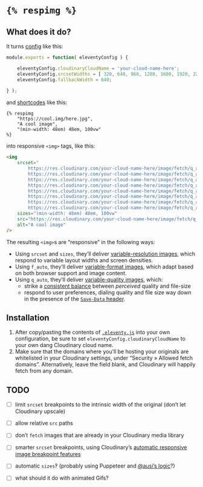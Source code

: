 # `{% respimg %}`

## What does it do?

It turns [config](https://www.11ty.io/docs/config/) like this:

```javascript
module.exports = function( eleventyConfig ) {

	eleventyConfig.cloudinaryCloudName = 'your-cloud-name-here';
	eleventyConfig.srcsetWidths = [ 320, 640, 960, 1280, 1600, 1920, 2240, 2560 ];
	eleventyConfig.fallbackWidth = 640;
	
} );
```

and [shortcodes](https://www.11ty.io/docs/shortcodes/) like this:

```nunjucks
{% respimg
	"https://cool.img/here.jpg",
	"A cool image",
	"(min-width: 48em) 48em, 100vw"
%}
```

into responsive `<img>` tags, like this:

```html
<img
	srcset="
		https://res.cloudinary.com/your-cloud-name-here/image/fetch/q_auto,f_auto,w_320/https://cool.img/here.jpg 320w,
		https://res.cloudinary.com/your-cloud-name-here/image/fetch/q_auto,f_auto,w_640/https://cool.img/here.jpg 640w,
		https://res.cloudinary.com/your-cloud-name-here/image/fetch/q_auto,f_auto,w_960/https://cool.img/here.jpg 960w,
		https://res.cloudinary.com/your-cloud-name-here/image/fetch/q_auto,f_auto,w_1280/https://cool.img/here.jpg 1280w,
		https://res.cloudinary.com/your-cloud-name-here/image/fetch/q_auto,f_auto,w_1600/https://cool.img/here.jpg 1600w,
		https://res.cloudinary.com/your-cloud-name-here/image/fetch/q_auto,f_auto,w_1920/https://cool.img/here.jpg 1920w,
		https://res.cloudinary.com/your-cloud-name-here/image/fetch/q_auto,f_auto,w_2240/https://cool.img/here.jpg 2240w,
		https://res.cloudinary.com/your-cloud-name-here/image/fetch/q_auto,f_auto,w_2560/https://cool.img/here.jpg 2560w"
	sizes="(min-width: 48em) 48em, 100vw"
	src="https://res.cloudinary.com/your-cloud-name-here/image/fetch/q_auto,f_auto,w_640/https://cool.img/here.jpg"
	alt="A cool image"
/>
```

The resulting `<img>`s are “responsive” in the following ways:

- Using `srcset` and `sizes`, they’ll deliver [variable-resolution images](https://cloudinary.com/blog/responsive_images_guide_part_2_variable_image_resolution), which respond to variable layout widths and screen densities.
- Using `f_auto`, they’ll deliver [variable-format images](https://cloudinary.com/blog/responsive_images_guide_part_3_variable_image_encoding#variable_formats), which  adapt based on both browser support and image content.
- Using `q_auto`, they’ll deliver [variable-quality images](https://cloudinary.com/blog/responsive_images_guide_part_3_variable_image_encoding#variable_quality_compression), which:
	- strike a [consistent balance](https://cloudinary.com/blog/the_holy_grail_of_image_optimization_or_balancing_visual_quality_and_file_size) between *perceived* quality and file-size
	- respond to user preferences, dialing quality and file size way down in the presence of the [`Save-Data` header](https://developers.google.com/web/fundamentals/performance/optimizing-content-efficiency/save-data/).

## Installation

1. After copy/pasting the contents of [`.eleventy.js`](.eleventy.js) into your own configuration, be sure to set `eleventyConfig.cloudinaryCloudName` to your own dang Cloudinary cloud name.
2. Make sure that the domains where you’ll be hosting your originals are whitelisted in your Cloudinary settings, under “Security » Allowed fetch domains”. Alternatively, leave the field blank, and Cloudinary will happily fetch from any domain. 

## TODO

- [ ] limit `srcset` breakpoints to the intrinsic width of the original (don’t let Cloudinary upscale)
- [ ] allow relative `src` paths
- [ ] don’t `fetch` images that are already in your Cloudinary media library
- [ ] smarter `srcset` breakpoints, using Cloudinary’s [automatic responsive image breakpoint features](http://www.responsivebreakpoints.com)
- [ ] automatic `sizes`‽ (probably using Puppeteer and [@ausi’s logic](https://github.com/ausi/respimagelint/blob/master/src/util/computeSizesAttribute.js)?)
- [ ] what should it do with animated Gifs?

